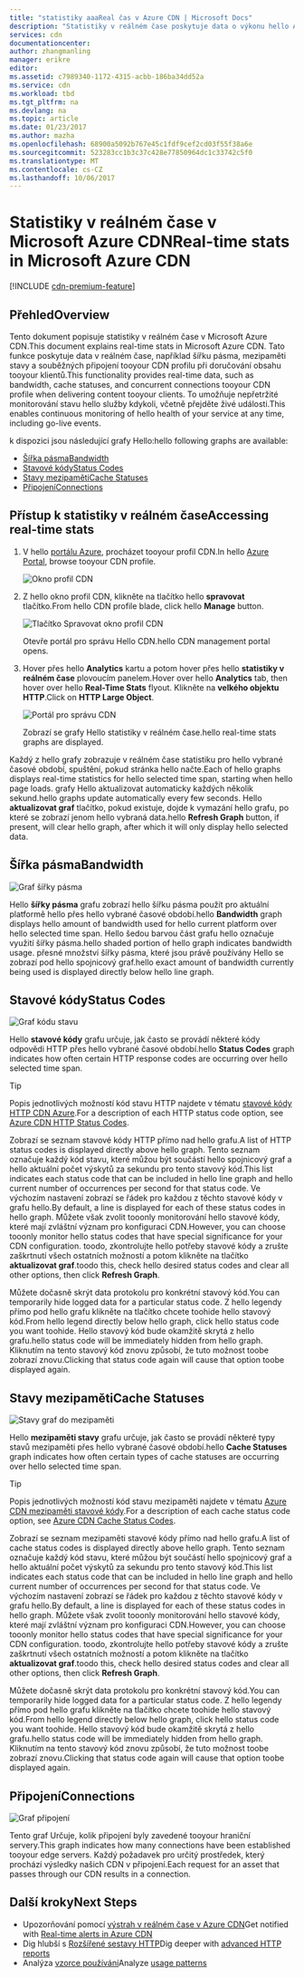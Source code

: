 ```yaml
---
title: "statistiky aaaReal čas v Azure CDN | Microsoft Docs"
description: "Statistiky v reálném čase poskytuje data o výkonu hello Azure CDN v reálném čase, při doručování obsahu tooyour klientů."
services: cdn
documentationcenter: 
author: zhangmanling
manager: erikre
editor: 
ms.assetid: c7989340-1172-4315-acbb-186ba34dd52a
ms.service: cdn
ms.workload: tbd
ms.tgt_pltfrm: na
ms.devlang: na
ms.topic: article
ms.date: 01/23/2017
ms.author: mazha
ms.openlocfilehash: 68900a5092b767e45c1fdf9cef2cd03f55f38a6e
ms.sourcegitcommit: 523283cc1b3c37c428e77850964dc1c33742c5f0
ms.translationtype: MT
ms.contentlocale: cs-CZ
ms.lasthandoff: 10/06/2017
---
```

# <a name="real-time-stats-in-microsoft-azure-cdn"></a><span data-ttu-id="a0440-103">Statistiky v reálném čase v Microsoft Azure CDN</span><span class="sxs-lookup"><span data-stu-id="a0440-103">Real-time stats in Microsoft Azure CDN</span></span>
[!INCLUDE [cdn-premium-feature](../../includes/cdn-premium-feature.md)]

## <a name="overview"></a><span data-ttu-id="a0440-104">Přehled</span><span class="sxs-lookup"><span data-stu-id="a0440-104">Overview</span></span>
<span data-ttu-id="a0440-105">Tento dokument popisuje statistiky v reálném čase v Microsoft Azure CDN.</span><span class="sxs-lookup"><span data-stu-id="a0440-105">This document explains real-time stats in Microsoft Azure CDN.</span></span>  <span data-ttu-id="a0440-106">Tato funkce poskytuje data v reálném čase, například šířku pásma, mezipaměti stavy a souběžných připojení tooyour CDN profilu při doručování obsahu tooyour klientů.</span><span class="sxs-lookup"><span data-stu-id="a0440-106">This functionality provides real-time data, such as bandwidth, cache statuses, and concurrent connections tooyour CDN profile when delivering content tooyour clients.</span></span> <span data-ttu-id="a0440-107">To umožňuje nepřetržité monitorování stavu hello služby kdykoli, včetně přejděte živé události.</span><span class="sxs-lookup"><span data-stu-id="a0440-107">This enables continuous monitoring of hello health of your service at any time, including go-live events.</span></span>

<span data-ttu-id="a0440-108">k dispozici jsou následující grafy Hello:</span><span class="sxs-lookup"><span data-stu-id="a0440-108">hello following graphs are available:</span></span>

* [<span data-ttu-id="a0440-109">Šířka pásma</span><span class="sxs-lookup"><span data-stu-id="a0440-109">Bandwidth</span></span>](#bandwidth)
* [<span data-ttu-id="a0440-110">Stavové kódy</span><span class="sxs-lookup"><span data-stu-id="a0440-110">Status Codes</span></span>](#status-codes)
* [<span data-ttu-id="a0440-111">Stavy mezipaměti</span><span class="sxs-lookup"><span data-stu-id="a0440-111">Cache Statuses</span></span>](#cache-statuses)
* [<span data-ttu-id="a0440-112">Připojení</span><span class="sxs-lookup"><span data-stu-id="a0440-112">Connections</span></span>](#connections)

## <a name="accessing-real-time-stats"></a><span data-ttu-id="a0440-113">Přístup k statistiky v reálném čase</span><span class="sxs-lookup"><span data-stu-id="a0440-113">Accessing real-time stats</span></span>
1. <span data-ttu-id="a0440-114">V hello [portálu Azure](https://portal.azure.com), procházet tooyour profil CDN.</span><span class="sxs-lookup"><span data-stu-id="a0440-114">In hello [Azure Portal](https://portal.azure.com), browse tooyour CDN profile.</span></span>
   
    ![Okno profil CDN](./media/cdn-real-time-stats/cdn-profile-blade.png)
2. <span data-ttu-id="a0440-116">Z hello okno profil CDN, klikněte na tlačítko hello **spravovat** tlačítko.</span><span class="sxs-lookup"><span data-stu-id="a0440-116">From hello CDN profile blade, click hello **Manage** button.</span></span>
   
    ![Tlačítko Spravovat okno profil CDN](./media/cdn-real-time-stats/cdn-manage-btn.png)
   
    <span data-ttu-id="a0440-118">Otevře portál pro správu Hello CDN.</span><span class="sxs-lookup"><span data-stu-id="a0440-118">hello CDN management portal opens.</span></span>
3. <span data-ttu-id="a0440-119">Hover přes hello **Analytics** kartu a potom hover přes hello **statistiky v reálném čase** plovoucím panelem.</span><span class="sxs-lookup"><span data-stu-id="a0440-119">Hover over hello **Analytics** tab, then hover over hello **Real-Time Stats** flyout.</span></span>  <span data-ttu-id="a0440-120">Klikněte na **velkého objektu HTTP**.</span><span class="sxs-lookup"><span data-stu-id="a0440-120">Click on **HTTP Large Object**.</span></span>
   
    ![Portál pro správu CDN](./media/cdn-real-time-stats/cdn-premium-portal.png)
   
    <span data-ttu-id="a0440-122">Zobrazí se grafy Hello statistiky v reálném čase.</span><span class="sxs-lookup"><span data-stu-id="a0440-122">hello real-time stats graphs are displayed.</span></span>

<span data-ttu-id="a0440-123">Každý z hello grafy zobrazuje v reálném čase statistiku pro hello vybrané časové období, spuštění, pokud stránka hello načte.</span><span class="sxs-lookup"><span data-stu-id="a0440-123">Each of hello graphs displays real-time statistics for hello selected time span, starting when hello page loads.</span></span>  <span data-ttu-id="a0440-124">grafy Hello aktualizovat automaticky každých několik sekund.</span><span class="sxs-lookup"><span data-stu-id="a0440-124">hello graphs update automatically every few seconds.</span></span>  <span data-ttu-id="a0440-125">Hello **aktualizovat graf** tlačítko, pokud existuje, dojde k vymazání hello grafu, po které se zobrazí jenom hello vybraná data.</span><span class="sxs-lookup"><span data-stu-id="a0440-125">hello **Refresh Graph** button, if present, will clear hello graph, after which it will only display hello selected data.</span></span>

## <a name="bandwidth"></a><span data-ttu-id="a0440-126">Šířka pásma</span><span class="sxs-lookup"><span data-stu-id="a0440-126">Bandwidth</span></span>
![Graf šířky pásma](./media/cdn-real-time-stats/cdn-bandwidth.png)

<span data-ttu-id="a0440-128">Hello **šířky pásma** grafu zobrazí hello šířku pásma použít pro aktuální platformě hello přes hello vybrané časové období.</span><span class="sxs-lookup"><span data-stu-id="a0440-128">hello **Bandwidth** graph displays hello amount of bandwidth used for hello current platform over hello selected time span.</span></span> <span data-ttu-id="a0440-129">Hello šedou barvou část grafu hello označuje využití šířky pásma.</span><span class="sxs-lookup"><span data-stu-id="a0440-129">hello shaded portion of hello graph indicates bandwidth usage.</span></span> <span data-ttu-id="a0440-130">přesné množství šířky pásma, které jsou právě používány Hello se zobrazí pod hello spojnicový graf.</span><span class="sxs-lookup"><span data-stu-id="a0440-130">hello exact amount of bandwidth currently being used is displayed directly below hello line graph.</span></span>

## <a name="status-codes"></a><span data-ttu-id="a0440-131">Stavové kódy</span><span class="sxs-lookup"><span data-stu-id="a0440-131">Status Codes</span></span>
![Graf kódu stavu](./media/cdn-real-time-stats/cdn-status-codes.png)

<span data-ttu-id="a0440-133">Hello **stavové kódy** grafu určuje, jak často se provádí některé kódy odpovědi HTTP přes hello vybrané časové období.</span><span class="sxs-lookup"><span data-stu-id="a0440-133">hello **Status Codes** graph indicates how often certain HTTP response codes are occurring over hello selected time span.</span></span>

> [!TIP]
> <span data-ttu-id="a0440-134">Popis jednotlivých možností kód stavu HTTP najdete v tématu [stavové kódy HTTP CDN Azure](https://msdn.microsoft.com/library/mt759238.aspx).</span><span class="sxs-lookup"><span data-stu-id="a0440-134">For a description of each HTTP status code option, see [Azure CDN HTTP Status Codes](https://msdn.microsoft.com/library/mt759238.aspx).</span></span>
> 
> 

<span data-ttu-id="a0440-135">Zobrazí se seznam stavové kódy HTTP přímo nad hello grafu.</span><span class="sxs-lookup"><span data-stu-id="a0440-135">A list of HTTP status codes is displayed directly above hello graph.</span></span> <span data-ttu-id="a0440-136">Tento seznam označuje každý kód stavu, které můžou být součástí hello spojnicový graf a hello aktuální počet výskytů za sekundu pro tento stavový kód.</span><span class="sxs-lookup"><span data-stu-id="a0440-136">This list indicates each status code that can be included in hello line graph and hello current number of occurrences per second for that status code.</span></span> <span data-ttu-id="a0440-137">Ve výchozím nastavení zobrazí se řádek pro každou z těchto stavové kódy v grafu hello.</span><span class="sxs-lookup"><span data-stu-id="a0440-137">By default, a line is displayed for each of these status codes in hello graph.</span></span> <span data-ttu-id="a0440-138">Můžete však zvolit tooonly monitorování hello stavové kódy, které mají zvláštní význam pro konfiguraci CDN.</span><span class="sxs-lookup"><span data-stu-id="a0440-138">However, you can choose tooonly monitor hello status codes that have special significance for your CDN configuration.</span></span> <span data-ttu-id="a0440-139">toodo, zkontrolujte hello potřeby stavové kódy a zrušte zaškrtnutí všech ostatních možností a potom klikněte na tlačítko **aktualizovat graf**.</span><span class="sxs-lookup"><span data-stu-id="a0440-139">toodo this, check hello desired status codes and clear all other options, then click **Refresh Graph**.</span></span> 

<span data-ttu-id="a0440-140">Můžete dočasně skrýt data protokolu pro konkrétní stavový kód.</span><span class="sxs-lookup"><span data-stu-id="a0440-140">You can temporarily hide logged data for a particular status code.</span></span>  <span data-ttu-id="a0440-141">Z hello legendy přímo pod hello grafu klikněte na tlačítko chcete toohide hello stavový kód.</span><span class="sxs-lookup"><span data-stu-id="a0440-141">From hello legend directly below hello graph, click hello status code you want toohide.</span></span> <span data-ttu-id="a0440-142">Hello stavový kód bude okamžitě skrytá z hello grafu.</span><span class="sxs-lookup"><span data-stu-id="a0440-142">hello status code will be immediately hidden from hello graph.</span></span> <span data-ttu-id="a0440-143">Kliknutím na tento stavový kód znovu způsobí, že tuto možnost toobe zobrazí znovu.</span><span class="sxs-lookup"><span data-stu-id="a0440-143">Clicking that status code again will cause that option toobe displayed again.</span></span>

## <a name="cache-statuses"></a><span data-ttu-id="a0440-144">Stavy mezipaměti</span><span class="sxs-lookup"><span data-stu-id="a0440-144">Cache Statuses</span></span>
![Stavy graf do mezipaměti](./media/cdn-real-time-stats/cdn-cache-status.png)

<span data-ttu-id="a0440-146">Hello **mezipaměti stavy** grafu určuje, jak často se provádí některé typy stavů mezipaměti přes hello vybrané časové období.</span><span class="sxs-lookup"><span data-stu-id="a0440-146">hello **Cache Statuses** graph indicates how often certain types of cache statuses are occurring over hello selected time span.</span></span> 

> [!TIP]
> <span data-ttu-id="a0440-147">Popis jednotlivých možností kód stavu mezipaměti najdete v tématu [Azure CDN mezipaměti stavové kódy](https://msdn.microsoft.com/library/mt759237.aspx).</span><span class="sxs-lookup"><span data-stu-id="a0440-147">For a description of each cache status code option, see [Azure CDN Cache Status Codes](https://msdn.microsoft.com/library/mt759237.aspx).</span></span>
> 
> 

<span data-ttu-id="a0440-148">Zobrazí se seznam mezipaměti stavové kódy přímo nad hello grafu.</span><span class="sxs-lookup"><span data-stu-id="a0440-148">A list of cache status codes is displayed directly above hello graph.</span></span> <span data-ttu-id="a0440-149">Tento seznam označuje každý kód stavu, které můžou být součástí hello spojnicový graf a hello aktuální počet výskytů za sekundu pro tento stavový kód.</span><span class="sxs-lookup"><span data-stu-id="a0440-149">This list indicates each status code that can be included in hello line graph and hello current number of occurrences per second for that status code.</span></span> <span data-ttu-id="a0440-150">Ve výchozím nastavení zobrazí se řádek pro každou z těchto stavové kódy v grafu hello.</span><span class="sxs-lookup"><span data-stu-id="a0440-150">By default, a line is displayed for each of these status codes in hello graph.</span></span> <span data-ttu-id="a0440-151">Můžete však zvolit tooonly monitorování hello stavové kódy, které mají zvláštní význam pro konfiguraci CDN.</span><span class="sxs-lookup"><span data-stu-id="a0440-151">However, you can choose tooonly monitor hello status codes that have special significance for your CDN configuration.</span></span> <span data-ttu-id="a0440-152">toodo, zkontrolujte hello potřeby stavové kódy a zrušte zaškrtnutí všech ostatních možností a potom klikněte na tlačítko **aktualizovat graf**.</span><span class="sxs-lookup"><span data-stu-id="a0440-152">toodo this, check hello desired status codes and clear all other options, then click **Refresh Graph**.</span></span> 

<span data-ttu-id="a0440-153">Můžete dočasně skrýt data protokolu pro konkrétní stavový kód.</span><span class="sxs-lookup"><span data-stu-id="a0440-153">You can temporarily hide logged data for a particular status code.</span></span>  <span data-ttu-id="a0440-154">Z hello legendy přímo pod hello grafu klikněte na tlačítko chcete toohide hello stavový kód.</span><span class="sxs-lookup"><span data-stu-id="a0440-154">From hello legend directly below hello graph, click hello status code you want toohide.</span></span> <span data-ttu-id="a0440-155">Hello stavový kód bude okamžitě skrytá z hello grafu.</span><span class="sxs-lookup"><span data-stu-id="a0440-155">hello status code will be immediately hidden from hello graph.</span></span> <span data-ttu-id="a0440-156">Kliknutím na tento stavový kód znovu způsobí, že tuto možnost toobe zobrazí znovu.</span><span class="sxs-lookup"><span data-stu-id="a0440-156">Clicking that status code again will cause that option toobe displayed again.</span></span>

## <a name="connections"></a><span data-ttu-id="a0440-157">Připojení</span><span class="sxs-lookup"><span data-stu-id="a0440-157">Connections</span></span>
![Graf připojení](./media/cdn-real-time-stats/cdn-connections.png)

<span data-ttu-id="a0440-159">Tento graf Určuje, kolik připojení byly zavedené tooyour hraniční servery.</span><span class="sxs-lookup"><span data-stu-id="a0440-159">This graph indicates how many connections have been established tooyour edge servers.</span></span> <span data-ttu-id="a0440-160">Každý požadavek pro určitý prostředek, který prochází výsledky našich CDN v připojení.</span><span class="sxs-lookup"><span data-stu-id="a0440-160">Each request for an asset that passes through our CDN results in a connection.</span></span>

## <a name="next-steps"></a><span data-ttu-id="a0440-161">Další kroky</span><span class="sxs-lookup"><span data-stu-id="a0440-161">Next Steps</span></span>
* <span data-ttu-id="a0440-162">Upozorňování pomocí [výstrah v reálném čase v Azure CDN](cdn-real-time-alerts.md)</span><span class="sxs-lookup"><span data-stu-id="a0440-162">Get notified with [Real-time alerts in Azure CDN](cdn-real-time-alerts.md)</span></span>
* <span data-ttu-id="a0440-163">Dig hlubší s [Rozšířené sestavy HTTP](cdn-advanced-http-reports.md)</span><span class="sxs-lookup"><span data-stu-id="a0440-163">Dig deeper with [advanced HTTP reports](cdn-advanced-http-reports.md)</span></span>
* <span data-ttu-id="a0440-164">Analýza [vzorce používání](cdn-analyze-usage-patterns.md)</span><span class="sxs-lookup"><span data-stu-id="a0440-164">Analyze [usage patterns](cdn-analyze-usage-patterns.md)</span></span>

